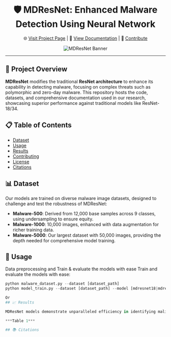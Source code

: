 <div align="center">

# 🛡️ MDResNet: Enhanced Malware Detection Using Neural Network

🌐 [Visit Project Page](#) | 📄 [View Documentation](#) | 🔄 [Contribute](#contributing)

![MDResNet Banner](link-to-banner-image)

</div>

---

## 📑 Project Overview

**MDResNet** modifies the traditional **ResNet architecture** to enhance its capability in detecting malware, focusing on complex threats such as polymorphic and zero-day malware. This repository hosts the code, datasets, and comprehensive documentation used in our research, showcasing superior performance against traditional models like ResNet-18/34.

## 📋 Table of Contents

- [Dataset](#dataset)
- [Usage](#usage)
- [Results](#results)
- [Contributing](#contributing)
- [License](#license)
- [Citations](#citations)

## 📊 Dataset

Our models are trained on diverse malware image datasets, designed to challenge and test the robustness of MDResNet:

- **Malware-500**: Derived from 12,000 base samples across 9 classes, using undersampling to ensure equity.
- **Malware-1000**: 10,000 images, enhanced with data augmentation for richer training data.
- **Malware-5000**: Our largest dataset with 50,000 images, providing the depth needed for comprehensive model training.

## 🚀 Usage
Data preprocessing and Train & evaluate the models with ease 
Train and evaluate the models with ease:
```python
python malware_dataset.py --dataset [dataset_path]
python model_train.py --dataset [dataset_path] --model [mdresnet18|mdresnet34|mdensedresnet18|mdensedresnet34]

Or 
## 📈 Results

MDResNet models demonstrate unparalleled efficiency in identifying malicious software, particularly those elusive zero-day threats. Dive into our comprehensive performance analysis here.

***Table 1***

## 📚 Citations
